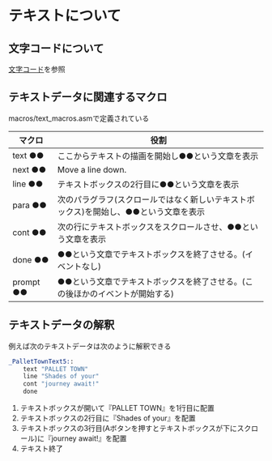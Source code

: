 # テキストについて

## 文字コードについて

[文字コード](charcode.md)を参照

## テキストデータに関連するマクロ

macros/text_macros.asmで定義されている

 マクロ  |  役割
---- | ----
 text ●● |  ここからテキストの描画を開始し●●という文章を表示
 next ●●  |  Move a line down. 
 line ●●  |  テキストボックスの2行目に●●という文章を表示
 para ●●  |  次のパラグラフ(スクロールではなく新しいテキストボックス)を開始し、●●という文章を表示
 cont ●●  |  次の行にテキストボックスをスクロールさせ、●●という文章を表示
 done ●●  |  ●●という文章でテキストボックスを終了させる。(イベントなし)
 prompt ●●  |  ●●という文章でテキストボックスを終了させる。(この後ほかのイベントが開始する)

## テキストデータの解釈

 例えば次のテキストデータは次のように解釈できる

```asm
_PalletTownText5::
	text "PALLET TOWN"	
	line "Shades of your"
	cont "journey await!"
	done
```

1. テキストボックスが開いて『PALLET TOWN』を1行目に配置
2. テキストボックスの2行目に『Shades of your』を配置
3. テキストボックスの3行目(Aボタンを押すとテキストボックスが下にスクロール)に『journey await!』を配置
4. テキスト終了
